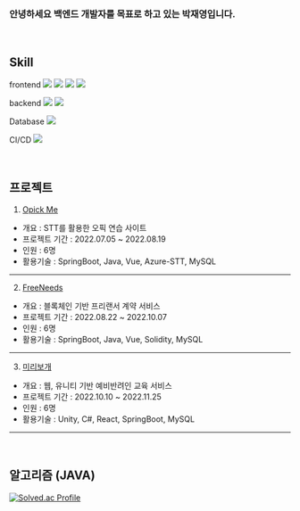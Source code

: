 ### 안녕하세요 백엔드 개발자를 목표로 하고 있는 박재영입니다.
<br/>

## Skill
frontend 
  <img src="https://img.shields.io/badge/html5-E34F26?style=for-the-badge&logo=html5&logoColor=white"> 
  <img src="https://img.shields.io/badge/css-1572B6?style=for-the-badge&logo=css3&logoColor=white"> 
  <img src="https://img.shields.io/badge/javascript-F7DF1E?style=for-the-badge&logo=javascript&logoColor=black"> 
  <img src="https://img.shields.io/badge/vue.js-4FC08D?style=for-the-badge&logo=vue.js&logoColor=white"> 

backend
<img src="https://img.shields.io/badge/java-007396?style=for-the-badge&logo=java&logoColor=white"> 
<img src="https://img.shields.io/badge/spring-6DB33F?style=for-the-badge&logo=spring&logoColor=white"> 

Database
<img src="https://img.shields.io/badge/mysql-4479A1?style=for-the-badge&logo=mysql&logoColor=white"> 

CI/CD
 <img src="https://img.shields.io/badge/amazonaws-232F3E?style=for-the-badge&logo=amazonaws&logoColor=white"> 
 
<br/>

## 프로젝트 
1. [Opick Me](https://github.com/JaeyeongPark/OpickMe)
 * 개요 : STT를 활용한 오픽 연습 사이트
 * 프로젝트 기간 : 2022.07.05 ~ 2022.08.19
 * 인원 : 6명
 * 활용기술 : SpringBoot, Java, Vue, Azure-STT, MySQL
-------------------
2. [FreeNeeds](https://github.com/JaeyeongPark/FreeNeeds)
 * 개요 : 블록체인 기반 프리랜서 계약 서비스
 * 프로젝트 기간 : 2022.08.22 ~ 2022.10.07
 * 인원 : 6명
 * 활용기술 : SpringBoot, Java, Vue, Solidity, MySQL

-------------------
3. [미리보개]()
 * 개요 : 웹, 유니티 기반 예비반려인 교육 서비스
 * 프로젝트 기간 : 2022.10.10 ~ 2022.11.25
 * 인원 : 6명
 * 활용기술 : Unity, C#, React, SpringBoot, MySQL

-------------------

<br/>

## 알고리즘 (JAVA)

[![Solved.ac Profile](http://mazassumnida.wtf/api/v2/generate_badge?boj=pjys211)](https://solved.ac/pjys211/)


